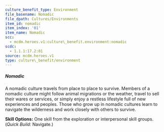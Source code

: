 ```yaml
---
culture_benefit_type: Environment
file_basename: Nomadic
file_dpath: Cultures/Environments
item_id: nomadic
item_index: '01'
item_name: Nomadic
scc:
  - mcdm.heroes.v1:culture\_benefit.environment:nomadic
scdc:
  - 1.1.1:17.2:01
source: mcdm.heroes.v1
type: culture\_benefit/environment
---
```


##### Nomadic

A nomadic culture travels from place to place to survive. Members of a nomadic culture might follow animal migrations or the weather, travel to sell their wares or services, or simply enjoy a restless lifestyle full of new experiences and peoples. Those who grow up in nomadic cultures learn to navigate the wilderness and work closely with others to survive.

**Skill Options:** One skill from the exploration or interpersonal skill groups. (*Quick Build:* Navigate.)
